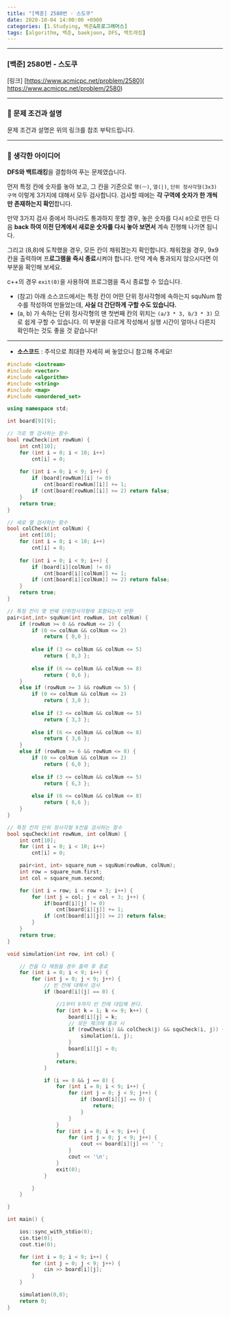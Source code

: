 ```yaml
---
title: "[백준] 2580번 - 스도쿠"
date: 2020-10-04 14:00:00 +0900
categories: [1.Studying, 백준&프로그래머스]
tags: [algorithm, 백준, baekjoon, DFS, 백트래킹]
---
```




------

### **[백준] 2580번 - 스도쿠**

[링크] [https://www.acmicpc.net/problem/2580]( https://www.acmicpc.net/problem/2580)

---

### **💎 문제 조건과 설명**

문제 조건과 설명은 위의 링크를 참조 부탁드립니다.

------



### **🚀 생각한 아이디어**

**DFS와 백트래킹**을 결합하여 푸는 문제였습니다.

먼저 특정 칸에 숫자를 놓아 보고, 그 칸을 기준으로 `행(ㅡ)`, `열(|)`, `단위 정사각형(3x3) 구역` 이렇게 3가지에 대해서 모두 검사합니다. 검사할 때에는 **각 구역에 숫자가 한 개씩만 존재하는지 확인**합니다.

만약 3가지 검사 중에서 하나라도 통과하지 못할 경우, 놓은 숫자를 다시 `0`으로 만든 다음 **back 하여 이전 단계에서 새로운 숫자를 다시 놓아 보면서** 계속 진행해 나가면 됩니다.

그리고 (8,8)에 도착했을 경우, 모든 칸이 채워졌는지 확인합니다. 채워졌을 경우, 9x9 칸을 출력하며 프**로그램을 즉시 종료**시켜야 합니다. 만약 계속 통과되지 않으시다면 이 부분을 확인해 보세요.

c++의 경우 `exit(0)`을 사용하여 프로그램을 즉시 종료할 수 있습니다.

* (참고) 아래 소스코드에서는 특정 칸이 어떤 단위 정사각형에 속하는지 squNum 함수를 작성하여 만들었는데, **사실 더 간단하게 구할 수도 있습니다.**
* (a, b) 가 속하는 단위 정사각형의 맨 첫번째 칸의 위치는 `(a/3 * 3, b/3 * 3)` 으로 쉽게 구할 수 있습니다. 이 부분을 다르게 작성해서 실행 시간이 얼마나 다른지 확인하는 것도 좋을 것 같습니다!

------

* **소스코드** : 주석으로 최대한 자세히 써 놓았으니 참고해 주세요!

```c++
#include <iostream>
#include <vector>
#include <algorithm>
#include <string>
#include <map>
#include <unordered_set>

using namespace std;

int board[9][9];

// 가로 행 검사하는 함수
bool rowCheck(int rowNum) {
	int cnt[10];
	for (int i = 0; i < 10; i++) 
		cnt[i] = 0;
	
	for (int i = 0; i < 9; i++) {
		if (board[rowNum][i] != 0)
			cnt[board[rowNum][i]] += 1;
		if (cnt[board[rowNum][i]] >= 2) return false;
	}
	return true;
}

// 세로 열 검사하는 함수
bool colCheck(int colNum) {
	int cnt[10];
	for (int i = 0; i < 10; i++) 
		cnt[i] = 0;
	
	for (int i = 0; i < 9; i++) {
		if (board[i][colNum] != 0)
			cnt[board[i][colNum]] += 1;
		if (cnt[board[i][colNum]] >= 2) return false;
	}
	return true;
}

// 특정 칸이 몇 번째 단위정사각형에 포함되는지 반환
pair<int,int> squNum(int rowNum, int colNum) {
	if (rowNum >= 0 && rowNum <= 2) {
		if (0 <= colNum && colNum <= 2) 
			return { 0,0 };
		
		else if (3 <= colNum && colNum <= 5) 
			return { 0,3 };
		
		else if (6 <= colNum && colNum <= 8) 
			return { 0,6 };
	}
	else if (rowNum >= 3 && rowNum <= 5) {
		if (0 <= colNum && colNum <= 2) 
			return { 3,0 };
		
		else if (3 <= colNum && colNum <= 5) 
			return { 3,3 };
		
		else if (6 <= colNum && colNum <= 8) 
			return { 3,6 };
	}
	else if (rowNum >= 6 && rowNum <= 8) {
		if (0 <= colNum && colNum <= 2) 
			return { 6,0 };
		
		else if (3 <= colNum && colNum <= 5) 
			return { 6,3 };
		
		else if (6 <= colNum && colNum <= 8) 
			return { 6,6 };
	}
}

// 특정 칸의 단위 정사각형 9칸을 검사하는 함수
bool squCheck(int rowNum, int colNum) {
	int cnt[10];
	for (int i = 0; i < 10; i++)
		cnt[i] = 0;

	pair<int, int> square_num = squNum(rowNum, colNum);
	int row = square_num.first;
	int col = square_num.second;

	for (int i = row; i < row + 3; i++) {
		for (int j = col; j < col + 3; j++) {
			if(board[i][j] != 0)
				cnt[board[i][j]] += 1;
			if (cnt[board[i][j]] >= 2) return false;
		}
	}
	return true;
}

void simulation(int row, int col) {

	// 칸을 다 채웠을 경우 출력 후 종료
	for (int i = 0; i < 9; i++) {
		for (int j = 0; j < 9; j++) {
			// 빈 칸에 대해서 검사
			if (board[i][j] == 0) {

				//1부터 9까지 빈 칸에 대입해 본다.
				for (int k = 1; k <= 9; k++) {
					board[i][j] = k;
					// 모든 체크에 통과 시
					if (rowCheck(i) && colCheck(j) && squCheck(i, j)) {
						simulation(i, j);
					}
					board[i][j] = 0;
				}
				return;
			}

			if (i == 8 && j == 8) {
				for (int i = 0; i < 9; i++) {
					for (int j = 0; j < 9; j++) {
						if (board[i][j] == 0) {
							return;
						}
					}
				}
				for (int i = 0; i < 9; i++) {
					for (int j = 0; j < 9; j++) {
						cout << board[i][j] << ' ';
					}
					cout << '\n';
				}
				exit(0);
			}

		}
	}

}

int main() {

	ios::sync_with_stdio(0);
	cin.tie(0);
	cout.tie(0);

	for (int i = 0; i < 9; i++) {
		for (int j = 0; j < 9; j++) {
			cin >> board[i][j];
		}
	}

	simulation(0,0);
	return 0;
}
```

